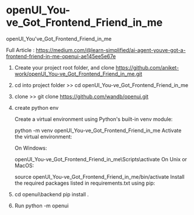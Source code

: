 # openUI_You-ve_Got_Frontend_Friend_in_me
openUI_You've_Got_Frontend_Friend_in_me

Full Article : https://medium.com/@learn-simplified/ai-agent-youve-got-a-frontend-friend-in-me-openui-ae145ee5e67e

1. Create your project root folder, and clone https://github.com/aniket-work/openUI_You-ve_Got_Frontend_Friend_in_me.git
2. cd into project folder >> cd openUI_You-ve_Got_Frontend_Friend_in_me
3. clone >> git clone https://github.com/wandb/openui.git
4. create python env
   
   Create a virtual environment using Python's built-in venv module:

    python -m venv openUI_You-ve_Got_Frontend_Friend_in_me
    Activate the virtual environment:
    
    On Windows:
    
    openUI_You-ve_Got_Frontend_Friend_in_me\Scripts\activate
    On Unix or MacOS:
    
    source openUI_You-ve_Got_Frontend_Friend_in_me/bin/activate
    Install the required packages listed in requirements.txt using pip:
    
5. cd openui\backend
    pip install .
6. Run 
    python -m openui
    
    
    

